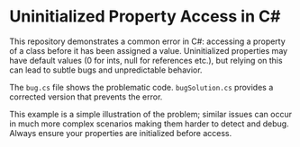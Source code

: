 # Uninitialized Property Access in C#

This repository demonstrates a common error in C#: accessing a property of a class before it has been assigned a value.  Uninitialized properties may have default values (0 for ints, null for references etc.), but relying on this can lead to subtle bugs and unpredictable behavior.

The `bug.cs` file shows the problematic code.  `bugSolution.cs` provides a corrected version that prevents the error. 

This example is a simple illustration of the problem; similar issues can occur in much more complex scenarios making them harder to detect and debug.   Always ensure your properties are initialized before access.